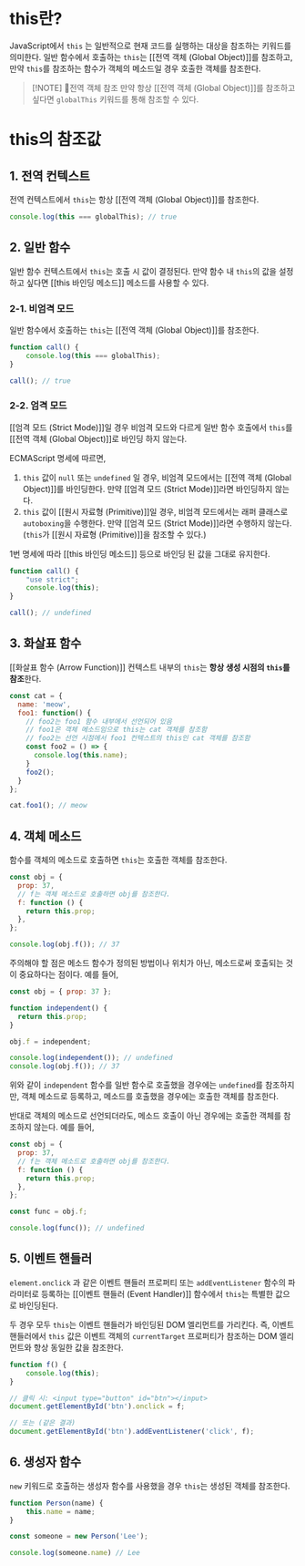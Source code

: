 # this란?

JavaScript에서 `this` 는 일반적으로 현재 코드를 실행하는 대상을 참조하는 키워드를 의미한다. 일반 함수에서 호출하는 `this`는 [[전역 객체 (Global Object)]]를 참조하고, 만약 `this`를 참조하는 함수가 객체의 메소드일 경우 호출한 객체를 참조한다.

> [!NOTE] 전역 객체 참조
> 만약 항상 [[전역 객체 (Global Object)]]를 참조하고 싶다면 `globalThis` 키워드를 통해 참조할 수 있다.

# this의 참조값

## 1. 전역 컨텍스트

전역 컨텍스트에서 `this`는 항상 [[전역 객체 (Global Object)]]를 참조한다.

```javascript
console.log(this === globalThis); // true
```

## 2. 일반 함수

일반 함수 컨텍스트에서 `this`는 호출 시 값이 결정된다. 만약 함수 내 `this`의 값을 설정하고 싶다면 [[this 바인딩 메소드]] 메소드를 사용할 수 있다.

### 2-1. 비엄격 모드

일반 함수에서 호출하는 `this`는 [[전역 객체 (Global Object)]]를 참조한다.

```javascript
function call() {
	console.log(this === globalThis);
}

call(); // true
```

### 2-2. 엄격 모드

[[엄격 모드 (Strict Mode)]]일 경우 비엄격 모드와 다르게 일반 함수 호출에서 `this`를 [[전역 객체 (Global Object)]]로 바인딩 하지 않는다.

ECMAScript 명세에 따르면,

1. `this` 값이 `null` 또는 `undefined` 일 경우, 비엄격 모드에서는 [[전역 객체 (Global Object)]]를 바인딩한다. 만약 [[엄격 모드 (Strict Mode)]]라면 바인딩하지 않는다.
2. `this` 값이 [[원시 자료형 (Primitive)]]일 경우, 비엄격 모드에서는 래퍼 클래스로 `autoboxing`을 수행한다. 만약 [[엄격 모드 (Strict Mode)]]라면 수행하지 않는다. (`this`가 [[원시 자료형 (Primitive)]]을 참조할 수 있다.)

1번 명세에 따라 [[this 바인딩 메소드]] 등으로 바인딩 된 값을 그대로 유지한다.

```javascript
function call() {
    "use strict";
    console.log(this);
}

call(); // undefined
```

## 3. 화살표 함수

[[화살표 함수 (Arrow Function)]] 컨텍스트 내부의 `this`는 **항상 생성 시점의 `this`를 참조**한다.

```javascript
const cat = {
  name: 'meow',
  foo1: function() {
	// foo2는 foo1 함수 내부에서 선언되어 있음
	// foo1은 객체 메소드임으로 this는 cat 객체를 참조함
	// foo2는 선언 시점에서 foo1 컨텍스트의 this인 cat 객체를 참조함
    const foo2 = () => {
      console.log(this.name);
    }
    foo2();
  }
};

cat.foo1();	// meow
```

## 4. 객체 메소드

함수를 객체의 메소드로 호출하면 `this`는 호출한 객체를 참조한다.

```javascript
const obj = {
  prop: 37,
  // f는 객체 메소드로 호출하면 obj를 참조한다.
  f: function () {
    return this.prop;
  },
};

console.log(obj.f()); // 37
```

주의해야 할 점은 메소드 함수가 정의된 방법이나 위치가 아닌, 메소드로써 호출되는 것이 중요하다는 점이다. 예를 들어,

```javascript
const obj = { prop: 37 };

function independent() {
  return this.prop;
}

obj.f = independent;

console.log(independent()); // undefined
console.log(obj.f()); // 37
```

위와 같이 `independent` 함수를 일반 함수로 호출했을 경우에는 `undefined`를 참조하지만, 객체 메소드로 등록하고, 메소드를 호출했을 경우에는 호출한 객체를 참조한다.

반대로 객체의 메소드로 선언되더라도, 메소드 호출이 아닌 경우에는 호출한 객체를 참조하지 않는다. 예를 들어,

```javascript
const obj = {
  prop: 37,
  // f는 객체 메소드로 호출하면 obj를 참조한다.
  f: function () {
    return this.prop;
  },
};

const func = obj.f;

console.log(func()); // undefined
```

## 5. 이벤트 핸들러

`element.onclick` 과 같은 이벤트 핸들러 프로퍼티 또는 `addEventListener` 함수의 파라미터로 등록하는 [[이벤트 핸들러 (Event Handler)]] 함수에서 `this`는 특별한 값으로 바인딩된다.

두 경우 모두 `this`는 이벤트 핸들러가 바인딩된 DOM 엘리먼트를 가리킨다. 즉, 이벤트 핸들러에서 `this` 값은 이벤트 객체의 `currentTarget` 프로퍼티가 참조하는 DOM 엘리먼트와 항상 동일한 값을 참조한다.

```javascript
function f() {
	console.log(this);
}

// 클릭 시: <input type="button" id="btn"></input>
document.getElementById('btn').onclick = f;

// 또는 (같은 결과)
document.getElementById('btn').addEventListener('click', f);
```

## 6. 생성자 함수

`new` 키워드로 호출하는 생성자 함수를 사용했을 경우 `this`는 생성된 객체를 참조한다.

```javascript
function Person(name) {
    this.name = name;
}

const someone = new Person('Lee');

console.log(someone.name) // Lee
```
